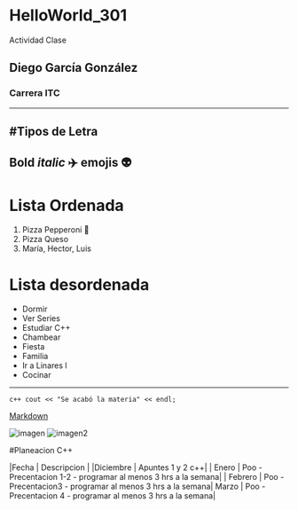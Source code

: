 # HelloWorld_301
Actividad Clase 
## Diego García González
### Carrera ITC
---
#Tipos de Letra 
---
**Bold**
*italic*
✈️ emojis 👽
----
# Lista Ordenada
1. Pizza Pepperoni 🍕
2. Pizza Queso
3. María, Hector, Luis

# Lista desordenada
- Dormir
- Ver Series
- Estudiar C++
- Chambear
- Fiesta
- Familia
- Ir a Linares l
- Cocinar
---
`` c++
cout << "Se acabó la materia" << endl; ``

[Markdown](https://markdown.es/)

![imagen](https://images.app.goo.gl/JLh4MWA2QQxxuhdM7)
![imagen2](https://m.facebook.com/ClubTigres/photos/a.600027626725951/3879895022072512/?type=3)


#Planeacion C++

|Fecha | Descripcion |
|Diciembre | Apuntes 1 y 2 c++|
| Enero | Poo - Precentacion 1-2 - programar al menos 3 hrs a la semana|
| Febrero | Poo - Precentacion3 - programar al menos 3 hrs a la semana|
Marzo | Poo - Precentacion 4 - programar al menos 3 hrs a la semana|




